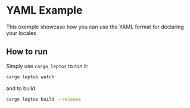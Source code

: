 # YAML Example

This exemple showcase how you can use the YAML format for declaring your locales

## How to run

Simply use `cargo_leptos` to run it:

```sh
cargo leptos watch
```

and to build:

```sh
cargo leptos build --release
```
